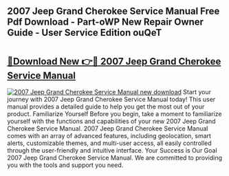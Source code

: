 ## 2007 Jeep Grand Cherokee Service Manual Free Pdf Download - Part-oWP New Repair Owner Guide - User Service Edition ouQeT

# <h2><a href="http://bc25021.oget.top/?id=2007+Jeep+Grand+Cherokee+Service+Manual">🔗Download New 👉🔴 2007 Jeep Grand Cherokee Service Manual</a></h2>

[![2007 Jeep Grand Cherokee Service Manual new download](https://i.imgur.com/5g1atiW.png)](http://bc25021.oget.top/?id=2007+Jeep+Grand+Cherokee+Service+Manual)
Start your journey with 2007 Jeep Grand Cherokee Service Manual today! This user manual provides a detailed guide to help you get the most out of your product. Familiarize Yourself Before you begin, take a moment to familiarize yourself with the functions and capabilities of your new 2007 Jeep Grand Cherokee Service Manual. 2007 Jeep Grand Cherokee Service Manual comes with an array of advanced features, including geolocation, smart alerts, customizable themes, and multi-user access, all easily controlled through the user-friendly and intuitive interface. Your Success is Our Goal 2007 Jeep Grand Cherokee Service Manual. We are committed to providing you with the tools and support you need.
